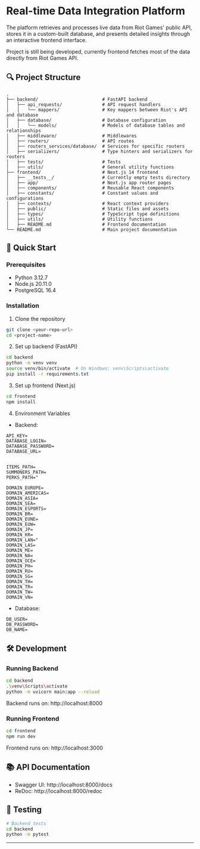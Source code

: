 # Real-time Data Integration Platform
The platform retrieves and processes live data from Riot Games' public API, stores it in a custom-built database, and
presents detailed insights through an interactive frontend interface. 

Project is still being developed, currently frontend fetches most of the data directly from Riot Games API.

## 🔍 Project Structure
```
.
├── backend/                        # FastAPI backend
│   ├── api_requests/               # API request handlers
│   │   └── mappers/                # Key mappers between Riot's API and database
│   ├── database/                   # Database configuration
│   │   └── models/                 # Models of database tables and relationships
│   ├── middleware/                 # Middlewares
│   ├── routers/                    # API routes
│   ├── routers_services/database/  # Services for specific routers
│   ├── serializers/                # Type hinters and serializers for routers
│   ├── tests/                      # Tests
│   ├── utils/                      # General utility functions
├── frontend/                       # Next.js 14 frontend
│   ├── __tests__/                  # Currently empty tests directory
│   ├── app/                        # Next.js app router pages
│   ├── components/                 # Reusable React components
│   ├── constants/                  # Constant values and configurations
│   ├── contexts/                   # React context providers
│   ├── public/                     # Static files and assets
│   ├── types/                      # TypeScript type definitions
│   ├── utils/                      # Utility functions
│   ├── README.md                   # Frontend documentation
└── README.md                       # Main project documentation
```

## 🚀 Quick Start

### Prerequisites
- Python 3.12.7
- Node.js 20.11.0
- PostgreSQL 16.4

### Installation

1. Clone the repository
```bash
git clone <your-repo-url>
cd <project-name>
```

2. Set up backend (FastAPI)
```bash
cd backend
python -m venv venv
source venv/bin/activate  # On Windows: venv\Scripts\activate
pip install -r requirements.txt
```

3. Set up frontend (Next.js)
```bash
cd frontend
npm install
```

4. Environment Variables
- Backend:
```
API_KEY=
DATABASE_LOGIN=
DATABASE_PASSWORD=
DATABASE_URL=


ITEMS_PATH=
SUMMONERS_PATH=
PERKS_PATH="

DOMAIN_EUROPE=
DOMAIN_AMERICAS=
DOMAIN_ASIA=
DOMAIN_SEA=
DOMAIN_ESPORTS=
DOMAIN_BR=
DOMAIN_EUNE=
DOMAIN_EUW=
DOMAIN_JP=
DOMAIN_KR=
DOMAIN_LAN="
DOMAIN_LAS=
DOMAIN_ME=
DOMAIN_NA=
DOMAIN_OCE=
DOMAIN_PH=
DOMAIN_RU=
DOMAIN_SG=
DOMAIN_TH=
DOMAIN_TR=
DOMAIN_TW=
DOMAIN_VN=
```
- Database: 
```
DB_USER=
DB_PASSWORD=
DB_NAME=
```

## 🛠️ Development

### Running Backend
```bash
cd backend
.\venv\Scripts\activate
python -m uvicorn main:app --reload
```
Backend runs on: http://localhost:8000

### Running Frontend
```bash
cd frontend
npm run dev
```
Frontend runs on: http://localhost:3000

## 📚 API Documentation
- Swagger UI: http://localhost:8000/docs
- ReDoc: http://localhost:8000/redoc

## 🧪 Testing
```bash
# Backend tests
cd backend
python -m pytest

```
---